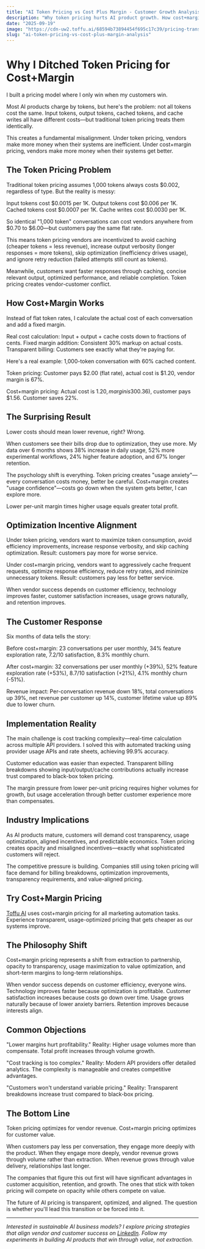 ```yaml
---
title: "AI Token Pricing vs Cost Plus Margin - Customer Growth Analysis"
description: "Why token pricing hurts AI product growth. How cost+margin pricing aligns incentives, reduces customer anxiety, and drives 39% higher usage."
date: "2025-09-19"
image: "https://cdn-uw2.toffu.ai/68594b73894454f695c17c39/pricing-transparency-toffu.jpg"
slug: "ai-token-pricing-vs-cost-plus-margin-analysis"
---
```


# Why I Ditched Token Pricing for Cost+Margin

I built a pricing model where I only win when my customers win.

Most AI products charge by tokens, but here's the problem: not all tokens cost the same. Input tokens, output tokens, cached tokens, and cache writes all have different costs—but traditional token pricing treats them identically.

This creates a fundamental misalignment. Under token pricing, vendors make more money when their systems are inefficient. Under cost+margin pricing, vendors make more money when their systems get better.

## The Token Pricing Problem

Traditional token pricing assumes 1,000 tokens always costs $0.002, regardless of type. But the reality is messy:

Input tokens cost $0.0015 per 1K. Output tokens cost $0.006 per 1K. Cached tokens cost $0.0007 per 1K. Cache writes cost $0.0030 per 1K.

So identical "1,000 token" conversations can cost vendors anywhere from $0.70 to $6.00—but customers pay the same flat rate.

This means token pricing vendors are incentivized to avoid caching (cheaper tokens = less revenue), increase output verbosity (longer responses = more tokens), skip optimization (inefficiency drives usage), and ignore retry reduction (failed attempts still count as tokens).

Meanwhile, customers want faster responses through caching, concise relevant output, optimized performance, and reliable completion. Token pricing creates vendor-customer conflict.

## How Cost+Margin Works

Instead of flat token rates, I calculate the actual cost of each conversation and add a fixed margin.

Real cost calculation: Input + output + cache costs down to fractions of cents. Fixed margin addition: Consistent 30% markup on actual costs. Transparent billing: Customers see exactly what they're paying for.

Here's a real example: 1,000-token conversation with 60% cached content.

Token pricing: Customer pays $2.00 (flat rate), actual cost is $1.20, vendor margin is 67%.

Cost+margin pricing: Actual cost is $1.20, margin is 30% ($0.36), customer pays $1.56. Customer saves 22%.

## The Surprising Result

Lower costs should mean lower revenue, right? Wrong.

When customers see their bills drop due to optimization, they use more. My data over 6 months shows 38% increase in daily usage, 52% more experimental workflows, 24% higher feature adoption, and 67% longer retention.

The psychology shift is everything. Token pricing creates "usage anxiety"—every conversation costs money, better be careful. Cost+margin creates "usage confidence"—costs go down when the system gets better, I can explore more.

Lower per-unit margin times higher usage equals greater total profit.

## Optimization Incentive Alignment

Under token pricing, vendors want to maximize token consumption, avoid efficiency improvements, increase response verbosity, and skip caching optimization. Result: customers pay more for worse service.

Under cost+margin pricing, vendors want to aggressively cache frequent requests, optimize response efficiency, reduce retry rates, and minimize unnecessary tokens. Result: customers pay less for better service.

When vendor success depends on customer efficiency, technology improves faster, customer satisfaction increases, usage grows naturally, and retention improves.

## The Customer Response

Six months of data tells the story:

Before cost+margin: 23 conversations per user monthly, 34% feature exploration rate, 7.2/10 satisfaction, 8.3% monthly churn.

After cost+margin: 32 conversations per user monthly (+39%), 52% feature exploration rate (+53%), 8.7/10 satisfaction (+21%), 4.1% monthly churn (-51%).

Revenue impact: Per-conversation revenue down 18%, total conversations up 39%, net revenue per customer up 14%, customer lifetime value up 89% due to lower churn.

## Implementation Reality

The main challenge is cost tracking complexity—real-time calculation across multiple API providers. I solved this with automated tracking using provider usage APIs and rate sheets, achieving 99.9% accuracy.

Customer education was easier than expected. Transparent billing breakdowns showing input/output/cache contributions actually increase trust compared to black-box token pricing.

The margin pressure from lower per-unit pricing requires higher volumes for growth, but usage acceleration through better customer experience more than compensates.

## Industry Implications

As AI products mature, customers will demand cost transparency, usage optimization, aligned incentives, and predictable economics. Token pricing creates opacity and misaligned incentives—exactly what sophisticated customers will reject.

The competitive pressure is building. Companies still using token pricing will face demand for billing breakdowns, optimization improvements, transparency requirements, and value-aligned pricing.

## Try Cost+Margin Pricing

[Toffu AI](https://toffu.ai) uses cost+margin pricing for all marketing automation tasks. Experience transparent, usage-optimized pricing that gets cheaper as our systems improve.

## The Philosophy Shift

Cost+margin pricing represents a shift from extraction to partnership, opacity to transparency, usage maximization to value optimization, and short-term margins to long-term relationships.

When vendor success depends on customer efficiency, everyone wins. Technology improves faster because optimization is profitable. Customer satisfaction increases because costs go down over time. Usage grows naturally because of lower anxiety barriers. Retention improves because interests align.

## Common Objections

"Lower margins hurt profitability." Reality: Higher usage volumes more than compensate. Total profit increases through volume growth.

"Cost tracking is too complex." Reality: Modern API providers offer detailed analytics. The complexity is manageable and creates competitive advantages.

"Customers won't understand variable pricing." Reality: Transparent breakdowns increase trust compared to black-box pricing.

## The Bottom Line

Token pricing optimizes for vendor revenue. Cost+margin pricing optimizes for customer value.

When customers pay less per conversation, they engage more deeply with the product. When they engage more deeply, vendor revenue grows through volume rather than extraction. When revenue grows through value delivery, relationships last longer.

The companies that figure this out first will have significant advantages in customer acquisition, retention, and growth. The ones that stick with token pricing will compete on opacity while others compete on value.

The future of AI pricing is transparent, optimized, and aligned. The question is whether you'll lead this transition or be forced into it.

---

*Interested in sustainable AI business models? I explore pricing strategies that align vendor and customer success on [LinkedIn](https://linkedin.com/in/orarbel). Follow my experiments in building AI products that win through value, not extraction.*
